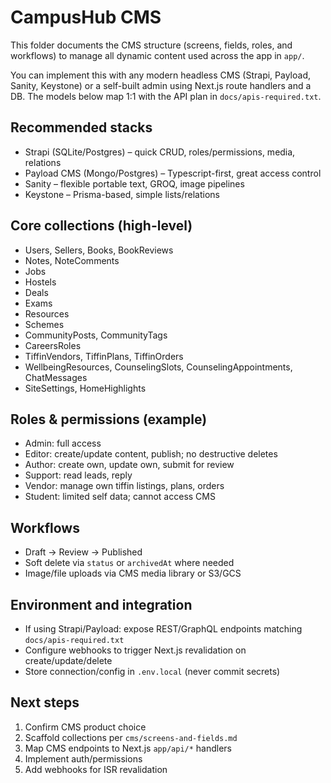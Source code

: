 # CampusHub CMS

This folder documents the CMS structure (screens, fields, roles, and workflows) to manage all dynamic content used across the app in `app/`.

You can implement this with any modern headless CMS (Strapi, Payload, Sanity, Keystone) or a self-built admin using Next.js route handlers and a DB. The models below map 1:1 with the API plan in `docs/apis-required.txt`.

## Recommended stacks
- Strapi (SQLite/Postgres) – quick CRUD, roles/permissions, media, relations
- Payload CMS (Mongo/Postgres) – Typescript-first, great access control
- Sanity – flexible portable text, GROQ, image pipelines
- Keystone – Prisma-based, simple lists/relations

## Core collections (high-level)
- Users, Sellers, Books, BookReviews
- Notes, NoteComments
- Jobs
- Hostels
- Deals
- Exams
- Resources
- Schemes
- CommunityPosts, CommunityTags
- CareersRoles
- TiffinVendors, TiffinPlans, TiffinOrders
- WellbeingResources, CounselingSlots, CounselingAppointments, ChatMessages
- SiteSettings, HomeHighlights

## Roles & permissions (example)
- Admin: full access
- Editor: create/update content, publish; no destructive deletes
- Author: create own, update own, submit for review
- Support: read leads, reply
- Vendor: manage own tiffin listings, plans, orders
- Student: limited self data; cannot access CMS

## Workflows
- Draft -> Review -> Published
- Soft delete via `status` or `archivedAt` where needed
- Image/file uploads via CMS media library or S3/GCS

## Environment and integration
- If using Strapi/Payload: expose REST/GraphQL endpoints matching `docs/apis-required.txt`
- Configure webhooks to trigger Next.js revalidation on create/update/delete
- Store connection/config in `.env.local` (never commit secrets)

## Next steps
1) Confirm CMS product choice
2) Scaffold collections per `cms/screens-and-fields.md`
3) Map CMS endpoints to Next.js `app/api/*` handlers
4) Implement auth/permissions
5) Add webhooks for ISR revalidation
